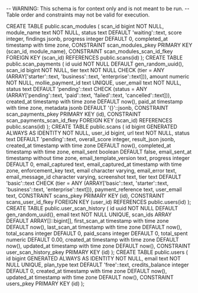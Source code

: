 -- WARNING: This schema is for context only and is not meant to be run.
-- Table order and constraints may not be valid for execution.

CREATE TABLE public.scan_modules (
  scan_id bigint NOT NULL,
  module_name text NOT NULL,
  status text DEFAULT 'waiting'::text,
  score integer,
  findings jsonb,
  progress integer DEFAULT 0,
  completed_at timestamp with time zone,
  CONSTRAINT scan_modules_pkey PRIMARY KEY (scan_id, module_name),
  CONSTRAINT scan_modules_scan_id_fkey FOREIGN KEY (scan_id) REFERENCES public.scans(id)
);
CREATE TABLE public.scan_payments (
  id uuid NOT NULL DEFAULT gen_random_uuid(),
  scan_id bigint NOT NULL,
  tier text NOT NULL CHECK (tier = ANY (ARRAY['starter'::text, 'business'::text, 'enterprise'::text])),
  amount numeric NOT NULL,
  mollie_payment_id text UNIQUE,
  user_email text NOT NULL,
  status text DEFAULT 'pending'::text CHECK (status = ANY (ARRAY['pending'::text, 'paid'::text, 'failed'::text, 'cancelled'::text])),
  created_at timestamp with time zone DEFAULT now(),
  paid_at timestamp with time zone,
  metadata jsonb DEFAULT '{}'::jsonb,
  CONSTRAINT scan_payments_pkey PRIMARY KEY (id),
  CONSTRAINT scan_payments_scan_id_fkey FOREIGN KEY (scan_id) REFERENCES public.scans(id)
);
CREATE TABLE public.scans (
  id bigint GENERATED ALWAYS AS IDENTITY NOT NULL,
  user_id bigint,
  url text NOT NULL,
  status text DEFAULT 'pending'::text,
  overall_score integer,
  result_json jsonb,
  created_at timestamp with time zone DEFAULT now(),
  completed_at timestamp with time zone,
  email_sent boolean DEFAULT false,
  email_sent_at timestamp without time zone,
  email_template_version text,
  progress integer DEFAULT 0,
  email_captured text,
  email_captured_at timestamp with time zone,
  enforcement_key text,
  email character varying,
  email_error text,
  email_message_id character varying,
  screenshot text,
  tier text DEFAULT 'basic'::text CHECK (tier = ANY (ARRAY['basic'::text, 'starter'::text, 'business'::text, 'enterprise'::text])),
  payment_reference text,
  user_email text,
  CONSTRAINT scans_pkey PRIMARY KEY (id),
  CONSTRAINT scans_user_id_fkey FOREIGN KEY (user_id) REFERENCES public.users(id)
);
CREATE TABLE public.user_scan_history (
  id uuid NOT NULL DEFAULT gen_random_uuid(),
  email text NOT NULL UNIQUE,
  scan_ids ARRAY DEFAULT ARRAY[]::bigint[],
  first_scan_at timestamp with time zone DEFAULT now(),
  last_scan_at timestamp with time zone DEFAULT now(),
  total_scans integer DEFAULT 0,
  paid_scans integer DEFAULT 0,
  total_spent numeric DEFAULT 0.00,
  created_at timestamp with time zone DEFAULT now(),
  updated_at timestamp with time zone DEFAULT now(),
  CONSTRAINT user_scan_history_pkey PRIMARY KEY (id)
);
CREATE TABLE public.users (
  id bigint GENERATED ALWAYS AS IDENTITY NOT NULL,
  email text NOT NULL UNIQUE,
  plan_type text DEFAULT 'free'::text,
  credits_balance integer DEFAULT 0,
  created_at timestamp with time zone DEFAULT now(),
  updated_at timestamp with time zone DEFAULT now(),
  CONSTRAINT users_pkey PRIMARY KEY (id)
);